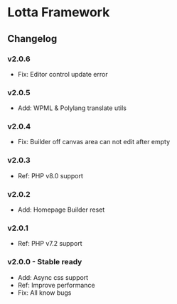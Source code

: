 # Lotta Framework

## Changelog

### v2.0.6

* Fix: Editor control update error

### v2.0.5

* Add: WPML & Polylang translate utils

### v2.0.4

* Fix: Builder off canvas area can not edit after empty

### v2.0.3

* Ref: PHP v8.0 support

### v2.0.2

* Add: Homepage Builder reset

### v2.0.1

* Ref: PHP v7.2 support

### v2.0.0 - Stable ready

* Add: Async css support
* Ref: Improve performance
* Fix: All know bugs
